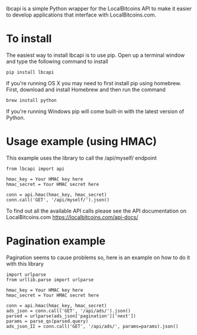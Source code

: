 lbcapi is a simple Python wrapper for the LocalBitcoins API to make it easier to develop applications that interface with LocalBitcoins.com.

To install
==========
The easiest way to install lbcapi is to use pip. Open up a terminal window and type the following command to install

    pip install lbcapi

If you're running OS X you may need to first install pip using homebrew. First, download and install Homebrew and then run the command

    brew install python

If you're running Windows pip will come built-in with the latest version of Python.

Usage example (using HMAC)
============
This example uses the library to call the /api/myself/ endpoint

```
from lbcapi import api

hmac_key = Your HMAC key here
hmac_secret = Your HMAC secret here

conn = api.hmac(hmac_key, hmac_secret)
conn.call('GET', '/api/myself/').json()
```

To find out all the available API calls please see the API documentation on LocalBitcoins.com
https://localbitcoins.com/api-docs/

Pagination example
============
Pagination seems to cause problems so, here is an example on how to do it with this library
```
import urlparse
from urllib.parse import urlparse

hmac_key = Your HMAC key here
hmac_secret = Your HMAC secret here

conn = api.hmac(hmac_key, hmac_secret)
ads_json = conn.call('GET', '/api/ads/').json()
parsed = urlparse(ads_json['pagination']['next'])
params = parse_qs(parsed.query)
ads_json_II = conn.call('GET', '/api/ads/', params=params).json()

```


